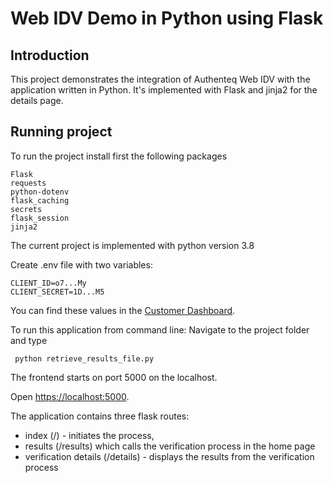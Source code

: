 
# Web IDV Demo in Python using Flask

## Introduction

This project demonstrates the integration of Authenteq Web IDV with the application written in Python.
It's implemented with Flask and jinja2 for the details page. 


## Running project

To run the project install first the following packages
```
Flask   
requests
python-dotenv 
flask_caching
secrets
flask_session
jinja2
```
The current project is implemented with python version 3.8

Create .env file with two variables:
```
CLIENT_ID=o7...My
CLIENT_SECRET=1D...M5
```

You can find these values in the [Customer Dashboard](https://customer-dashboard.app.authenteq.com/customer/api-keys).

To run this application from command line:
Navigate to the project folder and type 
```
 python retrieve_results_file.py
```

The frontend starts on port 5000 on the localhost.

Open [https://localhost:5000](https://localhost:5000).

The application contains three flask routes:
* index  (/) - initiates the process,
* results (/results) which calls the verification process in the home page
* verification details  (/details) - displays the results from the verification process


